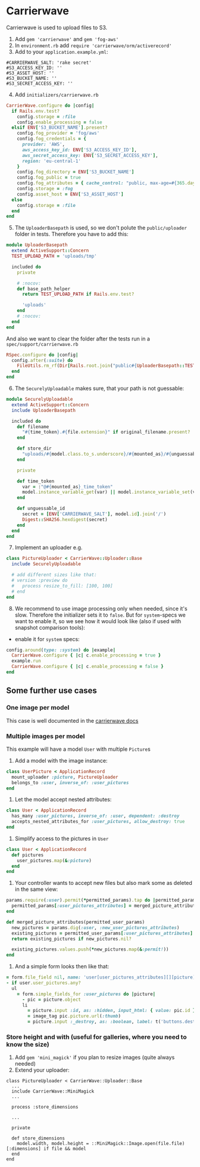 # Carrierwave

Carrierwave is used to upload files to S3.

1. Add `gem 'carrierwave'` and `gem 'fog-aws'`
1. In `environment.rb` add `require 'carrierwave/orm/activerecord'`
1. Add to your `application.example.yml`:

```
#CARRIERWAVE_SALT: 'rake secret'
#S3_ACCESS_KEY_ID: ''
#S3_ASSET_HOST: ''
#S3_BUCKET_NAME: ''
#S3_SECRET_ACCESS_KEY: ''
```

4. Add `initializers/carrierwave.rb`

```rb
CarrierWave.configure do |config|
  if Rails.env.test?
    config.storage = :file
    config.enable_processing = false
  elsif ENV['S3_BUCKET_NAME'].present?
    config.fog_provider = 'fog/aws'
    config.fog_credentials = {
      provider: 'AWS',
      aws_access_key_id: ENV['S3_ACCESS_KEY_ID'],
      aws_secret_access_key: ENV['S3_SECRET_ACCESS_KEY'],
      region: 'eu-central-1'
    }
    config.fog_directory = ENV['S3_BUCKET_NAME']
    config.fog_public = true
    config.fog_attributes = { cache_control: "public, max-age=#{365.days.to_i}" }
    config.storage = :fog
    config.asset_host = ENV['S3_ASSET_HOST']
  else
    config.storage = :file
  end
end
```

5. The `UploaderBasepath` is used, so we don't polute the `public/uploader` folder in tests. Therefore you have to add this:

```rb
module UploaderBasepath
  extend ActiveSupport::Concern
  TEST_UPLOAD_PATH = 'uploads/tmp'

  included do
    private

    # :nocov:
    def base_path_helper
      return TEST_UPLOAD_PATH if Rails.env.test?

      'uploads'
    end
    # :nocov:
  end
end
```

And also we want to clear the folder after the tests run in a `spec/support/carrierwave.rb`

```rb
RSpec.configure do |config|
  config.after(:suite) do
    FileUtils.rm_rf(Dir[Rails.root.join("public#{UploaderBasepath::TEST_UPLOAD_PATH}")])
  end
end

```

6. The `SecurelyUploadable` makes sure, that your path is not guessable:

```rb
module SecurelyUploadable
  extend ActiveSupport::Concern
  include UploaderBasepath

  included do
    def filename
      "#{time_token}.#{file.extension}" if original_filename.present?
    end

    def store_dir
      "uploads/#{model.class.to_s.underscore}/#{mounted_as}/#{unguessable_id}"
    end

    private

    def time_token
      var = :"@#{mounted_as}_time_token"
      model.instance_variable_get(var) || model.instance_variable_set(var, (Time.now.to_f * 1000).to_i)
    end

    def unguessable_id
      secret = [ENV['CARRIERWAVE_SALT'], model.id].join('/')
      Digest::SHA256.hexdigest(secret)
    end
  end
end
```

7. Implement an uploader e.g.

```rb
class PictureUploader < CarrierWave::Uploader::Base
  include SecurelyUploadable

  # add different sizes like that:
  # version :preview do
  #   process resize_to_fill: [100, 100]
  # end
end
```

8. We recommend to use image processing only when needed, since it's slow. Therefore the initializer sets it to `false`. But for `system`-specs we want to enable it, so we see how it would look like (also if used with snapshot comparison tools):

* enable it for `system` specs:

```rb
config.around(type: :system) do |example|
  CarrierWave.configure { |c| c.enable_processing = true }
  example.run
  CarrierWave.configure { |c| c.enable_processing = false }
end
```

## Some further use cases

### One image per model

This case is well documented in the [carrierwave docs](https://github.com/carrierwaveuploader/carrierwave)

### Multiple images per model

This example will have a model `User` with multiple `Picture`s

1. Add a model with the image instance:

```rb
class UserPicture < ApplicationRecord
  mount_uploader :picture, PictureUploader
  belongs_to :user, inverse_of: :user_pictures
end
```

1. Let the model accept nested attributes:

```rb
class User < ApplicationRecord
  has_many :user_pictures, inverse_of: :user, dependent: :destroy
  accepts_nested_attributes_for :user_pictures, allow_destroy: true
end
```

1. Simplify access to the pictures in `User`

```rb
class User < ApplicationRecord
  def pictures
    user_pictures.map(&:picture)
  end
end
```

1. Your controller wants to accept new files but also mark some as deleted in the same view:

```rb
params.require(:user).permit(*permitted_params).tap do |permitted_params|
  permitted_params[:user_pictures_attributes] = merged_picture_attributes(permitted_params)
end

def merged_picture_attributes(permitted_user_params)
  new_pictures = params.dig(:user, :new_user_pictures_attributes)
  existing_pictures = permitted_user_params[:user_pictures_attributes] || {}
  return existing_pictures if new_pictures.nil?

  existing_pictures.values.push(*new_pictures.map(&:permit!))
end
```

1. And a simple form looks then like that:

```rb
= form.file_field nil, name: 'user[user_pictures_attributes][][picture]', multiple: true
- if user.user_pictures.any?
  ul
    = form.simple_fields_for :user_pictures do |picture|
      - pic = picture.object
      li
        = picture.input :id, as: :hidden, input_html: { value: pic.id }, wrapper: false
        = image_tag pic.picture.url(:thumb)
        = picture.input :_destroy, as: :boolean, label: t('buttons.destroy')
```

### Store height and with (useful for galleries, where you need to know the size)

1. Add `gem 'mini_magick'` if you plan to resize images (quite always needed)
1. Extend your uploader:

```
class PictureUploader < CarrierWave::Uploader::Base
  ...
  include CarrierWave::MiniMagick
  ...

  process :store_dimensions

  ...

  private

  def store_dimensions
    model.width, model.height = ::MiniMagick::Image.open(file.file)[:dimensions] if file && model
  end
end
```
